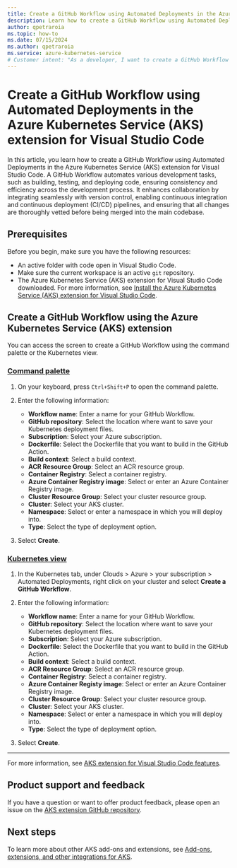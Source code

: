 ```yaml
---
title: Create a GitHub Workflow using Automated Deployments in the Azure Kubernetes Service (AKS) extension for Visual Studio Code
description: Learn how to create a GitHub Workflow using Automated Deployments in the Azure Kubernetes Service (AKS) extension for Visual Studio Code.
author: qpetraroia
ms.topic: how-to
ms.date: 07/15/2024
ms.author: qpetraroia
ms.service: azure-kubernetes-service
# Customer intent: "As a developer, I want to create a GitHub Workflow using Automated Deployments for my Azure Kubernetes Service setup, so that I can streamline my CI/CD process and ensure consistent deployments of my applications."
---
```


# Create a GitHub Workflow using Automated Deployments in the Azure Kubernetes Service (AKS) extension for Visual Studio Code

In this article, you learn how to create a GitHub Workflow using Automated Deployments in the Azure Kubernetes Service (AKS) extension for Visual Studio Code. A GitHub Workflow automates various development tasks, such as building, testing, and deploying code, ensuring consistency and efficiency across the development process. It enhances collaboration by integrating seamlessly with version control, enabling continuous integration and continuous deployment (CI/CD) pipelines, and ensuring that all changes are thoroughly vetted before being merged into the main codebase.

## Prerequisites

Before you begin, make sure you have the following resources:

* An active folder with code open in Visual Studio Code.
* Make sure the current workspace is an active `git` repository.
* The Azure Kubernetes Service (AKS) extension for Visual Studio Code downloaded. For more information, see [Install the Azure Kubernetes Service (AKS) extension for Visual Studio Code][install-aks-vscode].

## Create a GitHub Workflow using the Azure Kubernetes Service (AKS) extension

You can access the screen to create a GitHub Workflow using the command palette or the Kubernetes view.

### [Command palette](#tab/command-palette)

1. On your keyboard, press `Ctrl+Shift+P` to open the command palette.
2. Enter the following information:

    * **Workflow name**: Enter a name for your GitHub Workflow.
    * **GitHub repository**: Select the location where want to save your Kubernetes deployment files.
    * **Subscription**: Select your Azure subscription.
    * **Dockerfile**: Select the Dockerfile that you want to build in the GitHub Action.
    * **Build context**: Select a build context.
    * **ACR Resource Group**: Select an ACR resource group.
    * **Container Registry**: Select a container registry.
    * **Azure Container Registry image**: Select or enter an Azure Container Registry image.
    * **Cluster Resource Group**: Select your cluster resource group.
    * **Cluster**: Select your AKS cluster.
    * **Namespace**: Select or enter a namespace in which you will deploy into.
   * **Type**: Select the type of deployment option.

3. Select **Create**.

### [Kubernetes view](#tab/kubernetes-view)
	
1. In the Kubernetes tab, under Clouds > Azure > your subscription > Automated Deployments, right click on your cluster and select **Create a GitHub Workflow**.
2. Enter the following information:

    * **Workflow name**: Enter a name for your GitHub Workflow.
    * **GitHub repository**: Select the location where want to save your Kubernetes deployment files.
    * **Subscription**: Select your Azure subscription.
    * **Dockerfile**: Select the Dockerfile that you want to build in the GitHub Action.
    * **Build context**: Select a build context.
    * **ACR Resource Group**: Select an ACR resource group.
    * **Container Registry**: Select a container registry.
    * **Azure Container Registy image**: Select or enter an Azure Container Registry image.
    * **Cluster Resource Group**: Select your cluster resource group.
    * **Cluster**: Select your AKS cluster.
    * **Namespace**: Select or enter a namespace in which you will deploy into.
   * **Type**: Select the type of deployment option.

3. Select **Create**.

---

For more information, see [AKS extension for Visual Studio Code features][aks-vscode-features].

## Product support and feedback
	
If you have a question or want to offer product feedback, please open an issue on the [AKS extension GitHub repository][aks-vscode-github].
	
## Next steps
	
To learn more about other AKS add-ons and extensions, see [Add-ons, extensions, and other integrations for AKS][aks-addons].
	
<!---LINKS--->
[install-aks-vscode]: ./aks-extension-vs-code.md#installation
[aks-vscode-features]: https://code.visualstudio.com/docs/azure/aksextensions#_features
[aks-vscode-github]: https://github.com/Azure/vscode-aks-tools/issues/new/choose
[aks-addons]: ./integrations.md

